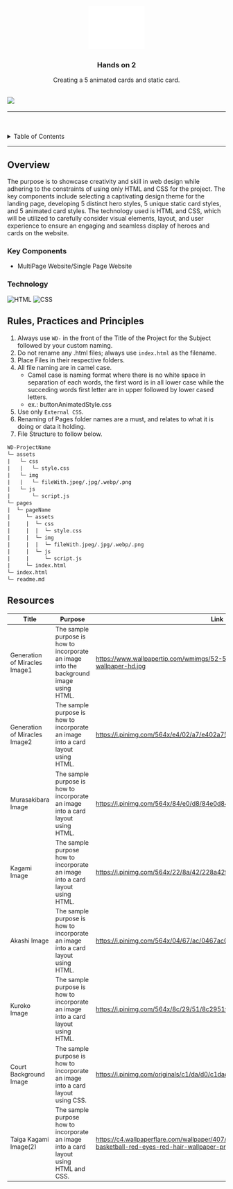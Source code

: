 <a name="readme-top">

<br/>

<br />
<div align="center">
  <a href="https://github.com/zyx-0314/">
  <!-- TODO: If you want to add logo or banner you can add it here -->
    <img src="./assets/img/nyebe_white.png" alt="Nyebe" width="130" height="100">
  </a>
<!-- TODO: Change Title to the name of the title of your Project -->
  <h3 align="center">Hands on 2</h3>
</div>
<!-- TODO: Make a short description -->
<div align="center">
  Creating a 5 animated cards and static card.
</div>

<br />

<!-- TODO: Change the zyx-0314 into your github username  -->
<!-- TODO: Change the WD-Template-Project into the same name of your folder -->
![](https://visit-counter.vercel.app/counter.png?page=zyx-0314/WD-Hands-on-2-main)

---

<br />
<br />

<!-- TODO: If you want to add more layers for your readme -->
<details>
  <summary>Table of Contents</summary>
  <ol>
    <li>
      <a href="#overview">Overview</a>
      <ol>
        <li>
          <a href="#key-components">Key Components</a>
        </li>
        <li>
          <a href="#technology">Technology</a>
        </li>
      </ol>
    </li>
    <li>
      <a href="#rule,-practices-and-principles">Rules, Practices and Principles</a>
    </li>
    <li>
      <a href="#resources">Resources</a>
    </li>
  </ol>
</details>

---

## Overview

<!-- TODO: To be changed -->
<!-- The following are just sample -->
The purpose is to showcase creativity and skill in web design while adhering to the constraints of using only HTML and CSS for the project. The key components include selecting a captivating design theme for the landing page, developing 5 distinct hero styles, 5 unique static card styles, and 5 animated card styles. The technology used is HTML and CSS, which will be utilized to carefully consider visual elements, layout, and user experience to ensure an engaging and seamless display of heroes and cards on the website.

### Key Components
<!-- TODO: List of Key Components -->
<!-- The following are just sample -->
- MultiPage Website/Single Page Website

### Technology
<!-- TODO: List of Technology Used -->
![HTML](https://img.shields.io/badge/HTML-E34F26?style=for-the-badge&logo=html5&logoColor=white)
![CSS](https://img.shields.io/badge/CSS-1572B6?style=for-the-badge&logo=css3&logoColor=white)

## Rules, Practices and Principles
1. Always use `WD-` in the front of the Title of the Project for the Subject followed by your custom naming.
2. Do not rename any .html files; always use `index.html` as the filename.
3. Place Files in their respective folders.
4. All file naming are in camel case.
   - Camel case is naming format where there is no white space in separation of each words, the first word is in all lower case while the succeding words first letter are in upper followed by lower cased letters.
   - ex.: buttonAnimatedStyle.css
5. Use only `External CSS`.
6. Renaming of Pages folder names are a must, and relates to what it is doing or data it holding.
7. File Structure to follow below.

```
WD-ProjectName
└─ assets
|   └─ css
|   |   └─ style.css
|   └─ img
|   |   └─ fileWith.jpeg/.jpg/.webp/.png
|   └─ js
|       └─ script.js
└─ pages
|  └─ pageName
|     └─ assets
|     |  └─ css
|     |  |  └─ style.css
|     |  └─ img
|     |  |  └─ fileWith.jpeg/.jpg/.webp/.png
|     |  └─ js
|     |     └─ script.js
|     └─ index.html
└─ index.html
└─ readme.md
```

## Resources

<!-- TODO: Add References -->
| Title | Purpose | Link |
|-|-|-|
| Generation of Miracles  Image1 | The sample purpose is how to incorporate an image into the background image using HTML. | https://www.wallpapertip.com/wmimgs/52-528273_kuroko-no-basket-wallpaper-hd.jpg |
| Generation of Miracles Image2 | The sample purpose is how to incorporate an image into a card layout using HTML. | https://i.pinimg.com/564x/e4/02/a7/e402a751dade05a7ea69a901f0815e36.jpg |
| Murasakibara Image | The sample purpose is how to incorporate an image into a card layout using HTML. | https://i.pinimg.com/564x/84/e0/d8/84e0d84453263c021210da1dcdb77880.jpg |
| Kagami Image | The sample purpose how to incorporate an image into a card layout using HTML. | https://i.pinimg.com/564x/22/8a/42/228a42f0942a56135b3c6a3336a5d7c1.jpg |
| Akashi Image | The sample purpose is how to incorporate an image into a card layout using HTML. | https://i.pinimg.com/564x/04/67/ac/0467ac03fa1748d4ffc06ec4e686a349.jpg  |
| Kuroko Image | The sample purpose is how to incorporate an image into a card layout using HTML. | https://i.pinimg.com/564x/8c/29/51/8c2951fbb42c0eaf4fd02c182f6885b2.jpg |
| Court Background Image | The sample purpose is how to incorporate an image into a card layout using CSS. | https://i.pinimg.com/originals/c1/da/d0/c1dad0872bd4ea8d6719c04845f1dfea.jpg   |
| Taiga Kagami Image(2) | The sample purpose how to incorporate an image into a card layout using HTML and CSS. | https://c4.wallpaperflare.com/wallpaper/407/487/686/anime-kuroko-s-basketball-red-eyes-red-hair-wallpaper-preview.jpg  |

